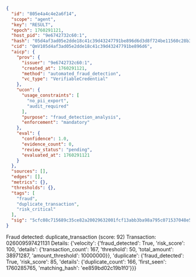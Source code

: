 ```json
{
  "id": "805e4a4c4e2a6f14",
  "scope": "agent",
  "key": "RESULT",
  "epoch": 1760291121,
  "host_pid": "9e6742732c60:1",
  "hash": "05d4af3ad05e2dde18c41c39d43247791be896d6d3d8f724be11560c28b3cfb4",
  "cid": "QmV105d4af3ad05e2dde18c41c39d43247791be896d6",
  "aicp": {
    "prov": {
      "issuer": "9e6742732c60:1",
      "created_at": 1760291121,
      "method": "automated_fraud_detection",
      "vc_type": "VerifiableCredential"
    },
    "ucon": {
      "usage_constraints": [
        "no_pii_export",
        "audit_required"
      ],
      "purpose": "fraud_detection_analysis",
      "enforcement": "mandatory"
    },
    "eval": {
      "confidence": 1.0,
      "evidence_count": 0,
      "review_status": "pending",
      "evaluated_at": 1760291121
    }
  },
  "sources": [],
  "edges": [],
  "metrics": {},
  "thresholds": {},
  "tags": [
    "fraud",
    "duplicate_transaction",
    "risk_critical"
  ],
  "sig": "5cfc08c715689c35ce82a20029632001fcf13abb3ba98a795c071537048e5fbb"
}
```

Fraud detected: duplicate_transaction (score: 92)
Transaction: 026009597421131
Details: {'velocity': {'fraud_detected': True, 'risk_score': 100, 'details': {'transaction_count': 167, 'threshold': 50, 'total_amount': 38971287, 'amount_threshold': 10000000}}, 'duplicate': {'fraud_detected': True, 'risk_score': 85, 'details': {'duplicate_count': 166, 'first_seen': 1760285765, 'matching_hash': 'ee859bd02c19b1f0'}}}